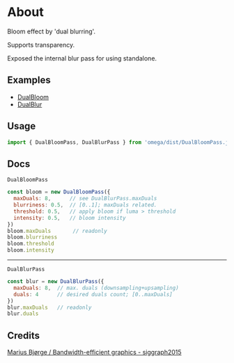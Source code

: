 # About 

Bloom effect by 'dual blurring'. 

Supports transparency. 

Exposed the internal blur pass for using standalone.



## Examples

- [DualBloom](../../ex/dual-bloom/)
- [DualBlur](../../ex/dual-blur/)



## Usage 

```js
import { DualBloomPass, DualBlurPass } from 'omega/dist/DualBloomPass.js'
```



## Docs

`DualBloomPass`

```js
const bloom = new DualBloomPass({
  maxDuals: 8,      // see DualBlurPass.maxDuals
  blurriness: 0.5,  // [0..1]; maxDuals related.
  threshold: 0.5,   // apply bloom if luma > threshold
  intensity: 0.5,   // bloom intensity
})
bloom.maxDuals       // readonly
bloom.blurriness
bloom.threshold
bloom.intensity
```


---
`DualBlurPass`

```js
const blur = new DualBlurPass({
  maxDuals: 8,  // max. duals (downsampling+upsampling)
  duals: 4      // desired duals count; [0..maxDuals]
})
blur.maxDuals   // readonly
blur.duals
```



## Credits

[Marius Bjørge / Bandwidth-efficient graphics - siggraph2015](https://community.arm.com/cfs-file/__key/communityserver-blogs-components-weblogfiles%2F00-00-00-20-66%2Fsiggraph2015_2D00_mmg_2D00_marius_2D00_notes.pdf)